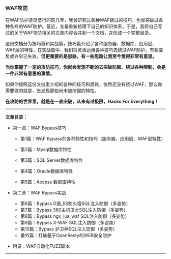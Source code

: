 ### WAF攻防

在WAF防护逐渐盛行的前几年，我曾研究过各种WAF绕过的技巧，也曾突破过各种各样的WAF防护。最近，准备重新梳理下自己的知识体系，于是，我将自己写过的关于WAF攻防相关的文章内容合并到一个文档，并形成一个完整目录。

这份文档分为技巧篇和实战篇，技巧篇介绍了各种服务器、数据库、应用层、WAF层的特性，在实战篇中，我们将灵活运用各种技巧去绕过WAF防护。有些姿势或许早已失效，**但更重要的是思路，有一些思路让我至今觉得非常有意思。**

**当你掌握了一定的攻防技巧，你就会发现不断的去突破防御、绕过各种限制，会是一件非常有意思的事情。**

如果你按照这份文档里介绍的各种的技巧和思路，依然还没有绕过WAF，那么你需要做的就是，去发现那些尚未被挖掘的特性。

**在攻防的世界里，就是在一直突破，从未有过极限，Hacks For Everything！**

------

**文章目录：**

- 第一章：WAF Bypass技巧

  - 第1篇：WAF Bypass的各种特性和技巧（服务器、应用层、WAF层特性）

  - 第2篇：Mysql数据库特性
  - 第3篇：SQL Server数据库特性
  - 第4篇：Oracle数据库特性
  - 第5篇：Access 数据库特性

- 第二章：WAF Bypass实战

  - 第6篇：Bypass D盾_IIS防火墙SQL注入防御（多姿势）
  - 第7篇：Bypass 360主机卫士SQL注入防御（多姿势）
  - 第8篇：Bypass ngx_lua_waf SQL注入防御（多姿势）
  - 第9篇：Bypass X-WAF SQL注入防御（多姿势）
  - 第10篇：Bypass 护卫神SQL注入防御（多姿势）
  - 番外篇：打破基于OpenResty的WEB安全防护

- 附录：WAF自动化FUZZ脚本

------

